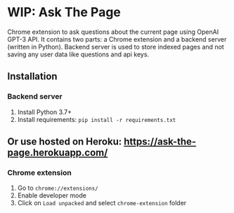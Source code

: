 # WIP: Ask The Page
Chrome extension to ask questions about the current page using OpenAI GPT-3 API.
It contains two parts: a Chrome extension and a backend server (written in Python).
Backend server is used to store indexed pages and not saving any user data like questions and api keys.


## Installation
### Backend server
1. Install Python 3.7+
2. Install requirements: `pip install -r requirements.txt`

## Or use hosted on Heroku: https://ask-the-page.herokuapp.com/


### Chrome extension
1. Go to `chrome://extensions/`
2. Enable developer mode
3. Click on `Load unpacked` and select `chrome-extension` folder
